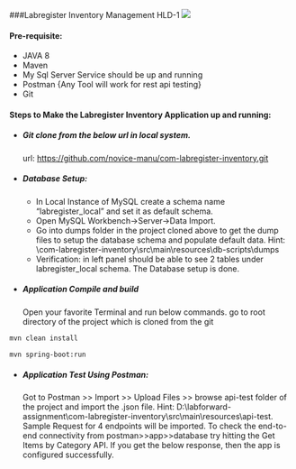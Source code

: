 ###Labregister Inventory Management HLD-1
![](com-labregister-inventory/app-doc/HLD-1.png)
#### Pre-requisite:
-	JAVA 8
-	Maven
-	My Sql Server Service should be up and running
-	Postman {Any Tool will work for rest api testing}
-	Git 
#### Steps to Make the Labregister Inventory Application up and running:
-	##### Git clone from the below url in local system.
    url: https://github.com/novice-manu/com-labregister-inventory.git
-	##### Database Setup:
    -	In Local Instance of MySQL create a schema name “labregister_local” and set it as default schema.
    -	Open MySQL Workbench->Server->Data Import.
    -	Go into dumps folder in the project cloned above to get the dump files to setup the database schema and populate default data.
    Hint: \com-labregister-inventory\src\main\resources\db-scripts\dumps 
    -	Verification: in left panel should be able to see 2 tables under
    labregister_local schema. The Database setup is done.
-	##### Application Compile and build
    Open your favorite Terminal and run below commands.
	go to root directory of the project which is cloned from the git
```sh
mvn clean install
```
```sh
mvn spring-boot:run
```
 -	##### Application Test Using Postman:
     Got to Postman >> Import >> Upload Files >> browse api-test folder of the project and import the .json file.
    Hint: D:\labforward-assignment\com-labregister-inventory\src\main\resources\api-test.
    Sample Request for 4 endpoints will be imported. To check the end-to-end connectivity from postman>>app>>database try hitting the Get Items by Category API.
    If you get the below response, then the app is configured successfully.

 

